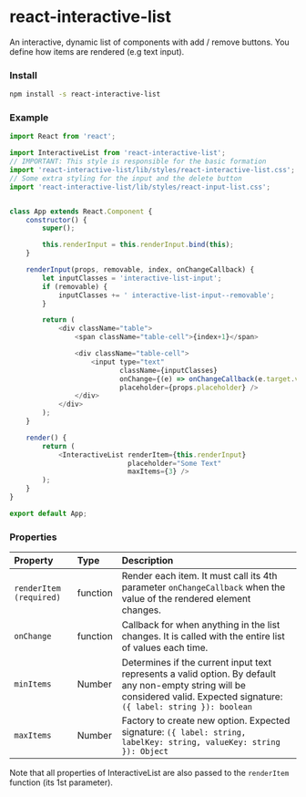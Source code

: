 # react-interactive-list
An interactive, dynamic list of components with add / remove buttons.
You define how items are rendered (e.g text input).

### Install
```bash
npm install -s react-interactive-list
```

### Example

```javascript
import React from 'react';

import InteractiveList from 'react-interactive-list';
// IMPORTANT: This style is responsible for the basic formation
import 'react-interactive-list/lib/styles/react-interactive-list.css';
// Some extra styling for the input and the delete button
import 'react-interactive-list/lib/styles/react-input-list.css';


class App extends React.Component {
    constructor() {
        super();

        this.renderInput = this.renderInput.bind(this);
    }

    renderInput(props, removable, index, onChangeCallback) {
        let inputClasses = 'interactive-list-input';
        if (removable) {
            inputClasses += ' interactive-list-input--removable';
        }

        return (
            <div className="table">
                <span className="table-cell">{index+1}</span>

                <div className="table-cell">
                    <input type="text"
                           className={inputClasses}
                           onChange={(e) => onChangeCallback(e.target.value)}
                           placeholder={props.placeholder} />
                </div>
            </div>
        );
    }

    render() {
        return (
            <InteractiveList renderItem={this.renderInput}
                             placeholder="Some Text"
                             maxItems={3} />
        );
    }
}

export default App;
```

### Properties
| Property | Type | Description
:---|:---|:---
| `renderItem (required)` | function | Render each item. It must call its 4th parameter `onChangeCallback` when the value of the rendered element changes.
| `onChange` | function | Callback for when anything in the list changes. It is called with the entire list of values each time.
| `minItems` | Number | Determines if the current input text represents a valid option. By default any non-empty string will be considered valid. Expected signature: `({ label: string }): boolean` |
| `maxItems` | Number | Factory to create new option. Expected signature: `({ label: string, labelKey: string, valueKey: string }): Object` |


Note that all properties of InteractiveList are also passed to the `renderItem` function (its 1st parameter).
